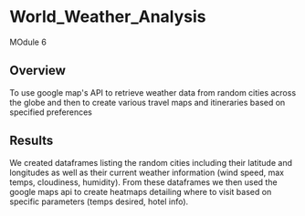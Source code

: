 # World_Weather_Analysis
MOdule 6

## Overview
To use google map's API to retrieve weather data from random cities across the globe and then to create various travel maps and itineraries based on specified preferences

## Results
We created dataframes listing the random cities including their latitude and longitudes as well as their current weather information (wind speed, max temps, cloudiness, humidity). From these dataframes we then used the google maps api to create heatmaps detailing where to visit based on specific parameters (temps desired, hotel info). 
